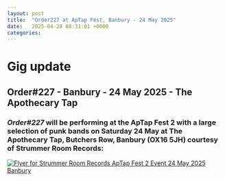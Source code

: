 ```yaml
---
layout: post
title:  "Order227 at ApTap Fest, Banbury - 24 May 2025"
date:   2025-04-28 08:31:01 +0000
categories: 
---
```


# Gig update

## Order#227 - Banbury - 24 May 2025 - The Apothecary Tap
### *Order#227* will be performing at the ApTap Fest 2 with a large selection of punk bands on Saturday 24 May at The Apothecary Tap, Butchers Row, Banbury (OX16 5JH) courtesy of Strummer Room Records:
[![Flyer for Strummer Room Records ApTap Fest 2 Event 24 May 2025 Banbury]({{site.baseurl}}/img/flyers/20250525_flyer.png)](https://www.facebook.com/events/606338635680156)
<br>

